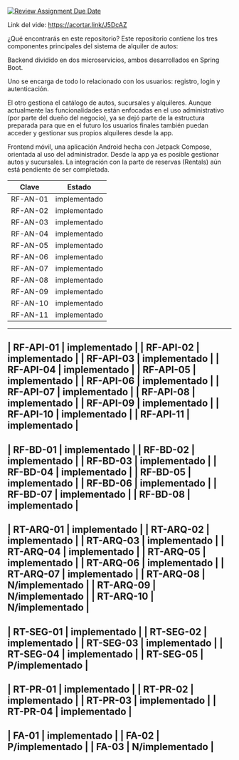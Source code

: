 [![Review Assignment Due Date](https://classroom.github.com/assets/deadline-readme-button-22041afd0340ce965d47ae6ef1cefeee28c7c493a6346c4f15d667ab976d596c.svg)](https://classroom.github.com/a/O1oNnYGo)


Link del vide:
https://acortar.link/J5DcAZ

¿Qué encontrarás en este repositorio?
Este repositorio contiene los tres componentes principales del sistema de alquiler de autos:

Backend dividido en dos microservicios, ambos desarrollados en Spring Boot.

Uno se encarga de todo lo relacionado con los usuarios: registro, login y autenticación.

El otro gestiona el catálogo de autos, sucursales y alquileres. Aunque actualmente las funcionalidades están enfocadas en el uso administrativo (por parte del dueño del negocio), ya se dejó parte de la estructura preparada para que en el futuro los usuarios finales también puedan acceder y gestionar sus propios alquileres desde la app.

Frontend móvil, una aplicación Android hecha con Jetpack Compose, orientada al uso del administrador. Desde la app ya es posible gestionar autos y sucursales. La integración con la parte de reservas (Rentals) aún está pendiente de ser completada.



|    Clave   |     Estado     |
|------------|----------------|  
| RF-AN-01   |  implementado  |
| RF-AN-02   |  implementado  |
| RF-AN-03   |  implementado  |
| RF-AN-04   |  implementado  |
| RF-AN-05   |  implementado  |
| RF-AN-06   |  implementado  |
| RF-AN-07   |  implementado  |
| RF-AN-08   |  implementado  |
| RF-AN-09   |  implementado  |
| RF-AN-10   |  implementado  |
| RF-AN-11   |  implementado  |
-------------------------------
| RF-API-01  |  implementado  |
| RF-API-02  |  implementado  |
| RF-API-03  |  implementado  |
| RF-API-04  |  implementado  |
| RF-API-05  |  implementado  |
| RF-API-06  |  implementado  |
| RF-API-07  |  implementado  |
| RF-API-08  |  implementado  |
| RF-API-09  |  implementado  |
| RF-API-10  |  implementado  |
| RF-API-11  |  implementado  |
-------------------------------
| RF-BD-01   |  implementado  |
| RF-BD-02   |  implementado  |
| RF-BD-03   |  implementado  |
| RF-BD-04   |  implementado  |
| RF-BD-05   |  implementado  |
| RF-BD-06   |  implementado  |
| RF-BD-07   |  implementado  |
| RF-BD-08   |  implementado  |
-------------------------------
| RT-ARQ-01  |  implementado  |
| RT-ARQ-02  |  implementado  |
| RT-ARQ-03  |  implementado  |
| RT-ARQ-04  |  implementado  |
| RT-ARQ-05  |  implementado  |
| RT-ARQ-06  |  implementado  |
| RT-ARQ-07  |  implementado  |
| RT-ARQ-08  | N/implementado |
| RT-ARQ-09  | N/implementado |
| RT-ARQ-10  | N/implementado |
-------------------------------
| RT-SEG-01  |  implementado  |
| RT-SEG-02  |  implementado  |
| RT-SEG-03  |  implementado  |
| RT-SEG-04  |  implementado  |
| RT-SEG-05  | P/implementado |
-------------------------------
| RT-PR-01   |  implementado  |
| RT-PR-02   |  implementado  |
| RT-PR-03   |  implementado  |
| RT-PR-04   |  implementado  |
-------------------------------
|   FA-01    |  implementado  |
|   FA-02    | P/implementado |
|   FA-03    | N/implementado |
-------------------------------
